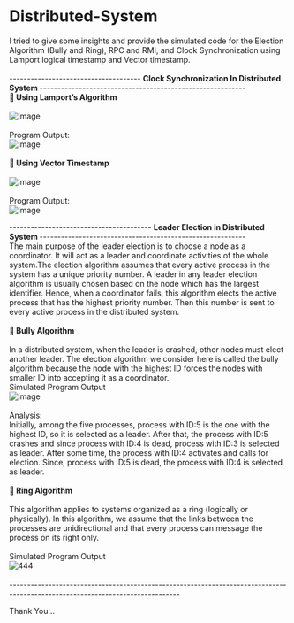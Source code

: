 # Distributed-System

I tried to give some insights and provide the simulated code for the Election Algorithm (Bully and Ring), RPC and RMI, and Clock Synchronization using Lamport logical timestamp and Vector timestamp.
<br><br>
------------------------------------- <b>  Clock Synchronization In Distributed System </b>---------------------------------------------------------- <br>
  🔶<b> Using Lamport’s Algorithm </b><br><br>
  ![image](https://user-images.githubusercontent.com/66567559/178660323-a7f54e82-a30e-41ff-9d28-08e89d60dfe6.png)
<br><br>
  Program Output:<br>
  ![image](https://user-images.githubusercontent.com/66567559/178660732-bf7b4900-9ebc-4ba1-8a7c-9633c555d7a7.png)
<br><br>
  🔶<b> Using Vector Timestamp </b> <br><br>
 ![image](https://user-images.githubusercontent.com/66567559/178661244-3e5166f1-b3c6-455a-974c-790795c12c8e.png)
<br><br>
 Program Output:<br>
 ![image](https://user-images.githubusercontent.com/66567559/178661419-06cec436-2567-42cd-a546-4397011f03d9.png)
<br>

---------------------------------------- <b> Leader Election in Distributed System </b>---------------------------------------------------------- <br>
The main purpose of the leader election is to choose a node as a coordinator. It will act as a leader and coordinate activities of the whole system.The election algorithm assumes that every active process in the system has a unique priority number. A leader in any leader election algorithm is usually chosen based on the node which has the largest identifier. Hence, when a coordinator fails, this algorithm elects the active process that has the highest priority number. Then this number is sent to every active process in the distributed system.<br><br>
  🔶<b> Bully Algorithm </b><br><br>
  In a distributed system, when the leader is crashed, other nodes must elect another leader. The election algorithm we consider here is called the bully algorithm because the node with the highest ID forces the nodes with smaller ID into accepting it as a coordinator.<br><vr>
  Simulated Program Output<br>
  ![image](https://user-images.githubusercontent.com/66567559/178666002-6a9479da-3a2c-469a-a3e5-c1e885eb41b4.png)
<br><br>
Analysis:<br>
Initially, among the five processes, process with ID:5 is the one with the highest ID, so it is selected as
a leader. After that, the process with ID:5 crashes and since process with ID:4 is dead, process with
ID:3 is selected as leader. After some time, the process with ID:4 activates and calls for election. Since,
process with ID:5 is dead, the process with ID:4 is selected as leader. 
<br><br>
  🔶<b> Ring Algorithm </b> <br><br>
  This algorithm applies to systems organized as a ring (logically or physically). In this algorithm,
we assume that the links between the processes are unidirectional and that every process can
message the process on its right only. <br><br>
  Simulated Program Output<br>
  ![444](https://user-images.githubusercontent.com/66567559/178669266-d7be0e4d-087c-49a6-ad47-405ba86ebe42.jpg)
  <br><br>
------------------------------------------------------------------------------------------------------------------------------<br>
  
  Thank You...
  
  
